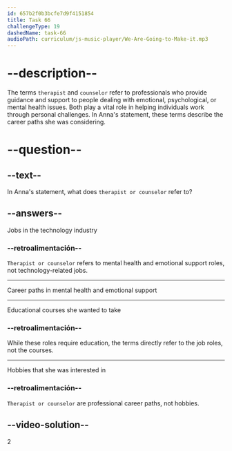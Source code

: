 ```yaml
---
id: 657b2f0b3bcfe7d9f4151854
title: Task 66
challengeType: 19
dashedName: task-66
audioPath: curriculum/js-music-player/We-Are-Going-to-Make-it.mp3
---
```


<!--
AUDIO REFERENCE:
Anna: My plan was to become a therapist or counselor.
-->

# --description--

The terms `therapist` and `counselor` refer to professionals who provide guidance and support to people dealing with emotional, psychological, or mental health issues. Both play a vital role in helping individuals work through personal challenges. In Anna's statement, these terms describe the career paths she was considering.

# --question--

## --text--

In Anna's statement, what does `therapist or counselor` refer to?

## --answers--

Jobs in the technology industry

### --retroalimentación--

`Therapist or counselor` refers to mental health and emotional support roles, not technology-related jobs.

---

Career paths in mental health and emotional support

---

Educational courses she wanted to take

### --retroalimentación--

While these roles require education, the terms directly refer to the job roles, not the courses.

---

Hobbies that she was interested in

### --retroalimentación--

`Therapist or counselor` are professional career paths, not hobbies.

## --video-solution--

2
